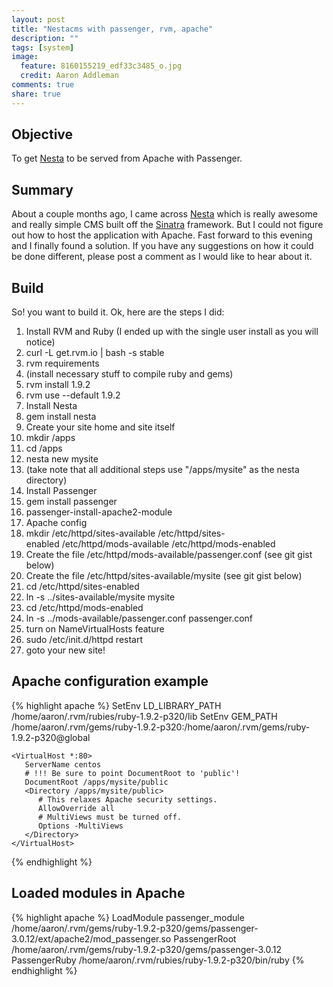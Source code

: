 ```yaml
---
layout: post
title: "Nestacms with passenger, rvm, apache"
description: ""
tags: [system]
image:
  feature: 8160155219_edf33c3485_o.jpg
  credit: Aaron Addleman
comments: true
share: true
---
```



## Objective

To get <a title="Nesta CMS for designers and programmers" href="nestacms.com" target="_blank">Nesta</a> to be served from Apache with Passenger.

## Summary

About a couple months ago, I came across <a title="Nesta CMS for designers and programmers" href="nestacms.com" target="_blank">Nesta</a> which is really awesome and really simple CMS built off the <a title="Sinatra" href="http://www.sinatrarb.com/" target="_blank">Sinatra</a> framework. But I could not figure out how to host the application with Apache. Fast forward to this evening and I finally found a solution. If you have any suggestions on how it could be done different, please post a comment as I would like to hear about it.

## Build

So! you want to build it. Ok, here are the steps I did:

1. Install RVM and Ruby (I ended up with the single user install as you will notice)
1. curl -L get.rvm.io | bash -s stable
1. rvm requirements
1. (install necessary stuff to compile ruby and gems)
1. rvm install 1.9.2
1. rvm use --default 1.9.2
1. Install Nesta
1. gem install nesta
1. Create your site home and site itself
1. mkdir /apps
1. cd /apps
1. nesta new mysite
1. (take note that all additional steps use "/apps/mysite" as the nesta directory)
1. Install Passenger
1. gem install passenger
1. passenger-install-apache2-module
1. Apache config
1. mkdir /etc/httpd/sites-available /etc/httpd/sites-enabled /etc/httpd/mods-available /etc/httpd/mods-enabled
1. Create the file /etc/httpd/mods-available/passenger.conf (see git gist below)
1. Create the file /etc/httpd/sites-available/mysite (see git gist below)
1. cd /etc/httpd/sites-enabled
1. ln -s ../sites-available/mysite mysite
1. cd /etc/httpd/mods-enabled
1. ln -s ../mods-available/passenger.conf passenger.conf
1. turn on NameVirtualHosts feature
1. sudo /etc/init.d/httpd restart
1. goto your new site!

## Apache configuration example

{% highlight apache %}
    SetEnv LD_LIBRARY_PATH /home/aaron/.rvm/rubies/ruby-1.9.2-p320/lib
    SetEnv GEM_PATH /home/aaron/.rvm/gems/ruby-1.9.2-p320:/home/aaron/.rvm/gems/ruby-1.9.2-p320@global
 
    <VirtualHost *:80>
       ServerName centos
       # !!! Be sure to point DocumentRoot to 'public'!
       DocumentRoot /apps/mysite/public
       <Directory /apps/mysite/public>
          # This relaxes Apache security settings.
          AllowOverride all
          # MultiViews must be turned off.
          Options -MultiViews
       </Directory>
    </VirtualHost>
{% endhighlight %}

## Loaded modules in Apache

{% highlight apache %}
    LoadModule passenger_module /home/aaron/.rvm/gems/ruby-1.9.2-p320/gems/passenger-3.0.12/ext/apache2/mod_passenger.so
    PassengerRoot /home/aaron/.rvm/gems/ruby-1.9.2-p320/gems/passenger-3.0.12
    PassengerRuby /home/aaron/.rvm/rubies/ruby-1.9.2-p320/bin/ruby
{% endhighlight %}
